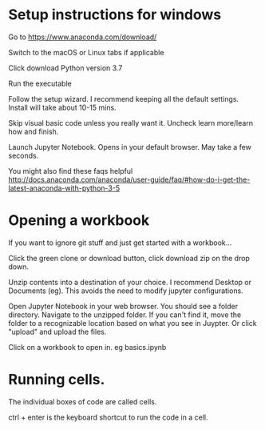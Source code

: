 # Setup instructions for windows

Go to https://www.anaconda.com/download/

Switch to the macOS or Linux tabs if applicable

Click download Python version 3.7

Run the executable

Follow the setup wizard. I recommend keeping all the default settings. Install will take about 10-15 mins.

Skip visual basic code unless you really want it. Uncheck learn more/learn how and finish.

Launch Jupyter Notebook. Opens in your default browser. May take a few seconds.

You might also find these faqs helpful
http://docs.anaconda.com/anaconda/user-guide/faq/#how-do-i-get-the-latest-anaconda-with-python-3-5

# Opening a workbook

If you want to ignore git stuff and just get started with a workbook...

Click the green clone or download button, click download zip on the drop down.

Unzip contents into a destination of your choice. I recommend Desktop or Documents (eg). This avoids the need to modify jupyter configurations.

Open Jupyter Notebook in your web browser. You should see a folder directory. Navigate to the unzipped folder. If you can't find it, move the folder to a recognizable location based on what you see in Juypter. Or click "upload" and upload the files.

Click on a workbook to open in. eg basics.ipynb

# Running cells.

The individual boxes of code are called cells.

ctrl + enter is the keyboard shortcut to run the code in a cell.
